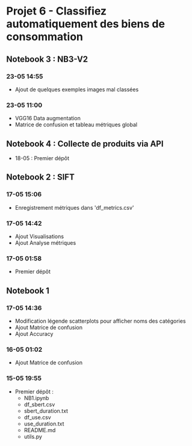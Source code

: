 # Projet 6 - Classifiez automatiquement des biens de consommation  


## Notebook 3 : NB3-V2

### 23-05 14:55  
* Ajout de quelques exemples images mal classées


### 23-05 11:00  
* VGG16 Data augmentation
* Matrice de confusion et tableau métriques global  
  

## Notebook 4 : Collecte de produits via API
* 18-05 : Premier dépôt


## Notebook 2 : SIFT

### 17-05 15:06
* Enregistrement métriques dans 'df_metrics.csv'

### 17-05 14:42
* Ajout Visualisations
* Ajout Analyse métriques

### 17-05 01:58
* Premier dépôt


## Notebook 1  

### 17-05 14:36  
* Modification légende scatterplots pour afficher noms des catégories
* Ajout Matrice de confusion
* Ajout Accuracy

### 16-05 01:02  
* Ajout Matrice de confusion

### 15-05 19:55  
* Premier dépôt :  
   * NB1.ipynb  
   * df_sbert.csv  
   * sbert_duration.txt  
   * df_use.csv  
   * use_duration.txt  
   * README.md
   * utils.py


